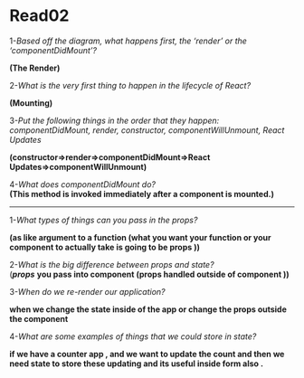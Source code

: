 # Read02

1-*Based off the diagram, what happens first, the ‘render’ or the ‘componentDidMount’?*

**(The Render)**

2-*What is the very first thing to happen in the lifecycle of React?* 

**(Mounting)**

3-*Put the following things in the order that they happen: componentDidMount, render, constructor, componentWillUnmount, React Updates* 

**(constructor=>render=>componentDidMount=>React Updates=>componentWillUnmount)**

4-*What does componentDidMount do?*  
**(This method is invoked immediately after a component is mounted.)**


-------------------------------------------------------------------------

1-*What types of things can you pass in the props?*  

**(as like argument to a function (what you want your function or your component to actually take is going to be props ))**

2-*What is the big difference between props and state?*  
(***props*** **you pass into component (props handled outside of component ))**

3-*When do we re-render our application?*

**when we change the state inside of the app or change the props outside the component**

4-*What are some examples of things that we could store in state?*

**if we have a counter app , and we want to update the count and then we need state to store these updating and its useful inside form also .**

